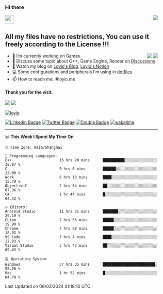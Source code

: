 <h3 align="left">Hi there</h3>
<img src='https://em-content.zobj.net/source/animated-noto-color-emoji/356/waving-hand_light-skin-tone_1f44b-1f3fb_1f3fb.gif' width='28' />
<a align="right" href="https://github.com/loyio/loyio/blob/master/STAR/README.md"><img align="right" src="https://img.shields.io/badge/LOYIO-STAR-green" /></a>

## All my files have no restrictions, You can use it freely according to the License !!!

<a href="https://github.com/loyio#gh-light-mode-only">
     <img align="right"  src="https://loy-readme.vercel.app/api/top-langs/?username=loyio&langs_count=6&hide=css,html,jupyter%20notebook" />
</a>

<a href="https://github.com/loyio#gh-dark-mode-only">
  <img align="right"  src="https://loy-readme.vercel.app/api/top-langs/?username=loyio&langs_count=6&theme=slateorange&hide=css,html,jupyter%20notebook" />
</a>



- 🔭 I’m currently working on Games
- 💬 Discuss some topic about C++, Game Engine, Render on [Discussions](https://github.com/loyio/loyio/discussions)
- 📔 Watch my blog on [Loyio's Blog](https://loyio.me), [Loyio's Notion](https://loyio.notion.site/loyio/Loyio-s-Dashboard-2f56bd29222a445ea9d9e8802a1ac83b)
- 💻 Some configurations and peripherals I'm using in [dotfiles](https://github.com/loyio/dotfiles)
- 📫 How to reach me: i#loyio.me


#### Thank you for the visit.
<img src="http://profile-counter.glitch.me/loyio/count.svg" />

<img src="https://loy-readme.vercel.app/api?username=loyio&show_icons=true&hide=stars&include_all_commits=true&hide_title=true&theme=slateorange" />

     

[![loyio](https://github-profile-trophy.vercel.app/?username=loyio&theme=onedark&column=4)](https://github.com/loyio)

[![Linkedin Badge](https://img.shields.io/badge/-@loyio-0077b5?style=flat-square&logo=Linkedin&logoColor=white&labelColor=0077b5&link=https://www.linkedin.com/in/loyio-hex-363172158/)](https://www.linkedin.com/in/loyio-hex-363172158/)
[![Twitter Badge](https://img.shields.io/badge/-@loyiome-000000?style=flat-square&labelColor=000000&logo=x&logoColor=white&link=https://twitter.com/loyiome)](https://twitter.com/loyiome)
[![Double Badge](https://img.shields.io/badge/@loyio-007722?style=flat&logo=Douban&logoColor=white)](https://www.douban.com/people/susmote)
[![wakatime](https://wakatime.com/badge/user/c0ddc104-5a20-41d1-ab9a-c4d9ea20a4d9.svg)](https://wakatime.com/@c0ddc104-5a20-41d1-ab9a-c4d9ea20a4d9)

-------
<!--START_SECTION:waka-->
📊 **This Week I Spent My Time On** 

```text
🕑︎ Time Zone: Asia/Shanghai

💬 Programming Languages: 
C++                      15 hrs 20 mins      ██████████░░░░░░░░░░░░░░░   38.87 % 
C                        9 hrs 6 mins        ██████░░░░░░░░░░░░░░░░░░░   23.09 % 
Work                     6 hrs 13 mins       ████░░░░░░░░░░░░░░░░░░░░░   15.78 % 
ObjectiveC               2 hrs 54 mins       ██░░░░░░░░░░░░░░░░░░░░░░░   07.36 % 
C#                       1 hr 44 mins        █░░░░░░░░░░░░░░░░░░░░░░░░   04.42 % 

🔥 Editors: 
Android Studio           11 hrs 31 mins      ███████░░░░░░░░░░░░░░░░░░   29.19 % 
CLion                    7 hrs 53 mins       █████░░░░░░░░░░░░░░░░░░░░   19.99 % 
Chrome                   7 hrs 28 mins       █████░░░░░░░░░░░░░░░░░░░░   18.92 % 
VS Code                  7 hrs 4 mins        ████░░░░░░░░░░░░░░░░░░░░░   17.93 % 
Visual Studio            3 hrs 43 mins       ██░░░░░░░░░░░░░░░░░░░░░░░   09.43 % 

💻 Operating System: 
Windows                  37 hrs 35 mins      ████████████████████████░   95.26 % 
Mac                      1 hr 52 mins        █░░░░░░░░░░░░░░░░░░░░░░░░   04.74 % 
```


 Last Updated on 08/02/2024 01:18:10 UTC
<!--END_SECTION:waka-->
